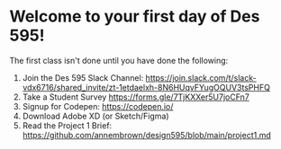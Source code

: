 # Welcome to your first day of Des 595! 

The first class isn't done until you have done the following:

1. Join the Des 595 Slack Channel: https://join.slack.com/t/slack-vdx6716/shared_invite/zt-1etdaelxh-8N6HUqvFYugOQUV3tsPHFQ 
2. Take a Student Survey https://forms.gle/7TjKXXer5U7joCFn7 
3. Signup for Codepen: https://codepen.io/
4. Download Adobe XD (or Sketch/Figma)
5. Read the Project 1 Brief: https://github.com/annembrown/design595/blob/main/project1.md



